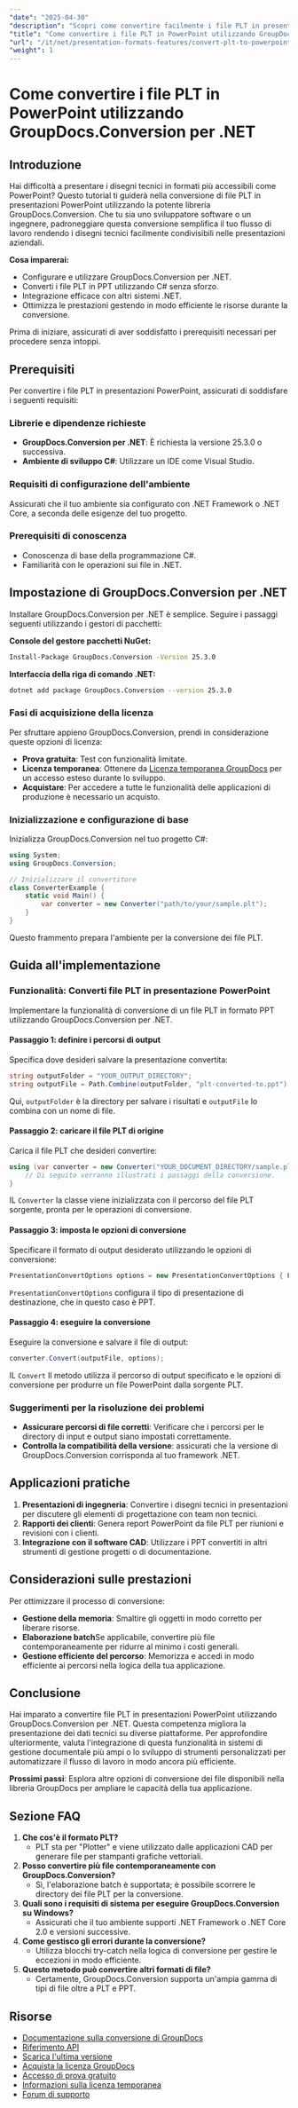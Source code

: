 ```yaml
---
"date": "2025-04-30"
"description": "Scopri come convertire facilmente i file PLT in presentazioni PowerPoint con GroupDocs.Conversion per .NET. Segui questa guida dettagliata per migliorare i tuoi flussi di lavoro di progettazione."
"title": "Come convertire i file PLT in PowerPoint utilizzando GroupDocs.Conversion per .NET (guida passo passo)"
"url": "/it/net/presentation-formats-features/convert-plt-to-powerpoint-groupdocs-conversion-net/"
"weight": 1
---
```


# Come convertire i file PLT in PowerPoint utilizzando GroupDocs.Conversion per .NET

## Introduzione

Hai difficoltà a presentare i disegni tecnici in formati più accessibili come PowerPoint? Questo tutorial ti guiderà nella conversione di file PLT in presentazioni PowerPoint utilizzando la potente libreria GroupDocs.Conversion. Che tu sia uno sviluppatore software o un ingegnere, padroneggiare questa conversione semplifica il tuo flusso di lavoro rendendo i disegni tecnici facilmente condivisibili nelle presentazioni aziendali.

**Cosa imparerai:**
- Configurare e utilizzare GroupDocs.Conversion per .NET.
- Converti i file PLT in PPT utilizzando C# senza sforzo.
- Integrazione efficace con altri sistemi .NET.
- Ottimizza le prestazioni gestendo in modo efficiente le risorse durante la conversione.

Prima di iniziare, assicurati di aver soddisfatto i prerequisiti necessari per procedere senza intoppi.

## Prerequisiti
Per convertire i file PLT in presentazioni PowerPoint, assicurati di soddisfare i seguenti requisiti:

### Librerie e dipendenze richieste
- **GroupDocs.Conversion per .NET**: È richiesta la versione 25.3.0 o successiva.
- **Ambiente di sviluppo C#**: Utilizzare un IDE come Visual Studio.

### Requisiti di configurazione dell'ambiente
Assicurati che il tuo ambiente sia configurato con .NET Framework o .NET Core, a seconda delle esigenze del tuo progetto.

### Prerequisiti di conoscenza
- Conoscenza di base della programmazione C#.
- Familiarità con le operazioni sui file in .NET.

## Impostazione di GroupDocs.Conversion per .NET
Installare GroupDocs.Conversion per .NET è semplice. Seguire i passaggi seguenti utilizzando i gestori di pacchetti:

**Console del gestore pacchetti NuGet:**

```bash
Install-Package GroupDocs.Conversion -Version 25.3.0
```

**Interfaccia della riga di comando .NET:**

```bash
dotnet add package GroupDocs.Conversion --version 25.3.0
```

### Fasi di acquisizione della licenza
Per sfruttare appieno GroupDocs.Conversion, prendi in considerazione queste opzioni di licenza:

- **Prova gratuita**: Test con funzionalità limitate.
- **Licenza temporanea**: Ottenere da [Licenza temporanea GroupDocs](https://purchase.groupdocs.com/temporary-license/) per un accesso esteso durante lo sviluppo.
- **Acquistare**: Per accedere a tutte le funzionalità delle applicazioni di produzione è necessario un acquisto.

### Inizializzazione e configurazione di base
Inizializza GroupDocs.Conversion nel tuo progetto C#:

```csharp
using System;
using GroupDocs.Conversion;

// Inizializzare il convertitore
class ConverterExample {
    static void Main() {
        var converter = new Converter("path/to/your/sample.plt");
    }
}
```
Questo frammento prepara l'ambiente per la conversione dei file PLT.

## Guida all'implementazione

### Funzionalità: Converti file PLT in presentazione PowerPoint
Implementare la funzionalità di conversione di un file PLT in formato PPT utilizzando GroupDocs.Conversion per .NET.

#### Passaggio 1: definire i percorsi di output
Specifica dove desideri salvare la presentazione convertita:

```csharp
string outputFolder = "YOUR_OUTPUT_DIRECTORY";
string outputFile = Path.Combine(outputFolder, "plt-converted-to.ppt");
```
Qui, `outputFolder` è la directory per salvare i risultati e `outputFile` lo combina con un nome di file.

#### Passaggio 2: caricare il file PLT di origine
Carica il file PLT che desideri convertire:

```csharp
using (var converter = new Converter("YOUR_DOCUMENT_DIRECTORY/sample.plt")) {
    // Di seguito verranno illustrati i passaggi della conversione.
}
```
IL `Converter` la classe viene inizializzata con il percorso del file PLT sorgente, pronta per le operazioni di conversione.

#### Passaggio 3: imposta le opzioni di conversione
Specificare il formato di output desiderato utilizzando le opzioni di conversione:

```csharp
PresentationConvertOptions options = new PresentationConvertOptions { Format = PresentationFileType.Ppt };
```
`PresentationConvertOptions` configura il tipo di presentazione di destinazione, che in questo caso è PPT.

#### Passaggio 4: eseguire la conversione
Eseguire la conversione e salvare il file di output:

```csharp
converter.Convert(outputFile, options);
```
IL `Convert` Il metodo utilizza il percorso di output specificato e le opzioni di conversione per produrre un file PowerPoint dalla sorgente PLT.

### Suggerimenti per la risoluzione dei problemi
- **Assicurare percorsi di file corretti**: Verificare che i percorsi per le directory di input e output siano impostati correttamente.
- **Controlla la compatibilità della versione**: assicurati che la versione di GroupDocs.Conversion corrisponda al tuo framework .NET.

## Applicazioni pratiche
1. **Presentazioni di ingegneria**: Convertire i disegni tecnici in presentazioni per discutere gli elementi di progettazione con team non tecnici.
2. **Rapporti dei clienti**: Genera report PowerPoint da file PLT per riunioni e revisioni con i clienti.
3. **Integrazione con il software CAD**: Utilizzare i PPT convertiti in altri strumenti di gestione progetti o di documentazione.

## Considerazioni sulle prestazioni
Per ottimizzare il processo di conversione:
- **Gestione della memoria**: Smaltire gli oggetti in modo corretto per liberare risorse.
- **Elaborazione batch**Se applicabile, convertire più file contemporaneamente per ridurre al minimo i costi generali.
- **Gestione efficiente del percorso**: Memorizza e accedi in modo efficiente ai percorsi nella logica della tua applicazione.

## Conclusione
Hai imparato a convertire file PLT in presentazioni PowerPoint utilizzando GroupDocs.Conversion per .NET. Questa competenza migliora la presentazione dei dati tecnici su diverse piattaforme. Per approfondire ulteriormente, valuta l'integrazione di questa funzionalità in sistemi di gestione documentale più ampi o lo sviluppo di strumenti personalizzati per automatizzare il flusso di lavoro in modo ancora più efficiente.

**Prossimi passi**: Esplora altre opzioni di conversione dei file disponibili nella libreria GroupDocs per ampliare le capacità della tua applicazione.

## Sezione FAQ
1. **Che cos'è il formato PLT?**
   - PLT sta per "Plotter" e viene utilizzato dalle applicazioni CAD per generare file per stampanti grafiche vettoriali.
2. **Posso convertire più file contemporaneamente con GroupDocs.Conversion?**
   - Sì, l'elaborazione batch è supportata; è possibile scorrere le directory dei file PLT per la conversione.
3. **Quali sono i requisiti di sistema per eseguire GroupDocs.Conversion su Windows?**
   - Assicurati che il tuo ambiente supporti .NET Framework o .NET Core 2.0 e versioni successive.
4. **Come gestisco gli errori durante la conversione?**
   - Utilizza blocchi try-catch nella logica di conversione per gestire le eccezioni in modo efficiente.
5. **Questo metodo può convertire altri formati di file?**
   - Certamente, GroupDocs.Conversion supporta un'ampia gamma di tipi di file oltre a PLT e PPT.

## Risorse
- [Documentazione sulla conversione di GroupDocs](https://docs.groupdocs.com/conversion/net/)
- [Riferimento API](https://reference.groupdocs.com/conversion/net/)
- [Scarica l'ultima versione](https://releases.groupdocs.com/conversion/net/)
- [Acquista la licenza GroupDocs](https://purchase.groupdocs.com/buy)
- [Accesso di prova gratuito](https://releases.groupdocs.com/conversion/net/)
- [Informazioni sulla licenza temporanea](https://purchase.groupdocs.com/temporary-license/)
- [Forum di supporto](https://forum.groupdocs.com/c/conversion/10)